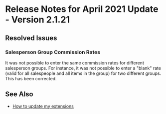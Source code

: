 # Release Notes for April 2021 Update - Version 2.1.21

## Resolved Issues

### Salesperson Group Commission Rates

It was not possible to enter the same commission rates for different salesperson groups. For instance, it was not possible to enter a "blank" rate (valid for all salespeople and all items in the group) for two different groups. This has been corrected.

## See Also

- [How to update my extensions](../faq-index.md#i-want-to-update-my-version-of-nav-x-commission-management)
